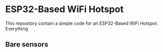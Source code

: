 # ESP32-Based WiFi Hotspot

This repository contain a simple code for an ESP32-Based WiFi Hotspot. Everything 

## Bare sensors
